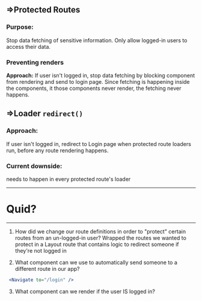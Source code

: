 
## =>Protected Routes

### **Purpose**: 
Stop data fetching of sensitive information. Only allow logged-in users to access their data.
### Preventing renders

**Approach:** If user isn't logged in, stop data fetching by blocking component from rendering and send to login page. Since fetching is happening inside the components, it those components never render, the fetching never happens.

## =>Loader `redirect()`

### Approach:

If user isn't logged in, redirect to Login page when protected route loaders run, before any route rendering happens.

### Current downside:

needs to happen in every protected route's loader

---
# Quid?
---
1. How did we change our route definitions in order to "protect" certain routes from an un-logged-in user?
		Wrapped the routes we wanted to protect in a Layout route that contains logic to redirect someone if they're not logged in

2. What component can we use to automatically send someone to a different route in our app?
```jsx
 <Navigate to="/login" />
```
3. What component can we render if the user IS logged in?
